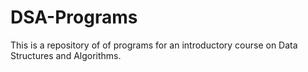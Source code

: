 # DSA-Programs
This is a repository of of programs for an introductory course on Data Structures and Algorithms.
